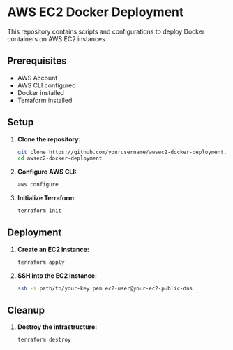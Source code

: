 # AWS EC2 Docker Deployment

This repository contains scripts and configurations to deploy Docker containers on AWS EC2 instances.

## Prerequisites

- AWS Account
- AWS CLI configured
- Docker installed
- Terraform installed

## Setup

1. **Clone the repository:**
    ```sh
    git clone https://github.com/yourusername/awsec2-docker-deployment.git
    cd awsec2-docker-deployment
    ```

2. **Configure AWS CLI:**
    ```sh
    aws configure
    ```

3. **Initialize Terraform:**
    ```sh
    terraform init
    ```

## Deployment

1. **Create an EC2 instance:**
    ```sh
    terraform apply
    ```

2. **SSH into the EC2 instance:**
    ```sh
    ssh -i path/to/your-key.pem ec2-user@your-ec2-public-dns
    ```

## Cleanup

1. **Destroy the infrastructure:**
    ```sh
    terraform destroy
    ```
